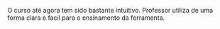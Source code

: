 O curso até agora tem sido bastante intuitivo. Professor utiliza de uma forma clara e facil para o ensinamento da ferramenta.